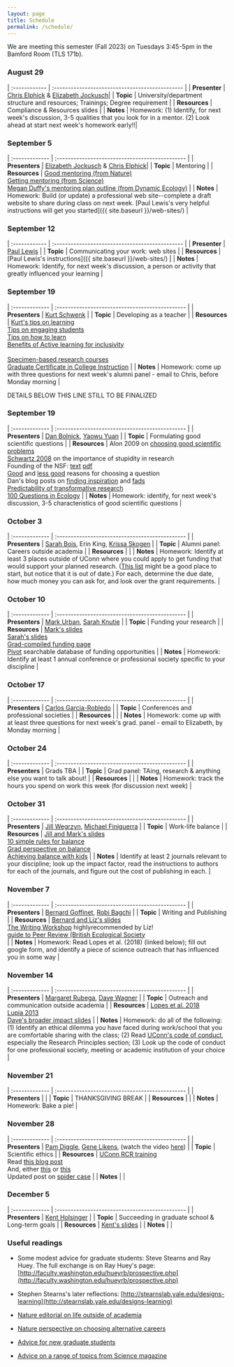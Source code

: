 ```yaml
---
layout: page
title: Schedule
permalink: /schedule/
---
```


We are meeting this semester (Fall 2023) on Tuesdays 3:45-5pm in the Bamford Room (TLS 171b).

### August 29    

| :------------ | :---------------------------------------------- |
| **Presenter** | [Chris Elphick](https://elphick.lab.uconn.edu/) & [Elizabeth Jockusch](https://jockusch.eeb.uconn.edu/)|
| **Topic**     | University/department structure and resources; Trainings; Degree requirement |
| **Resources** | Compliance & Resources slides |
| **Notes**     | Homework: (1) Identify, for next week's discussion, 3-5 qualities that you look for in a mentor. (2) Look ahead at start next week's homework early!!|

### September 5  

| :------------- | :---------------------------------------------- |
| **Presenters** | [Elizabeth Jockusch](https://jockusch.eeb.uconn.edu/) & [Chris Elphick](https://elphick.lab.uconn.edu/)|
| **Topic**      | Mentoring |
| **Resources**  | [Good mentoring (from Nature)](http://www.nature.com/nature/journal/v447/n7146/full/447791a.html)<br>[Getting mentoring (from Science)](http://www.sciencemag.org/careers/2014/01/getting-mentoring-you-need)<br>[Megan Duffy's mentoring plan outline (from Dynamic Ecology)](https://dynamicecology.wordpress.com/2017/01/09/mentoring-plans-a-really-useful-tool-for-pis-and-their-lab-members/) |
| **Notes**      | Homework: Build (or update) a professional web site--complete a draft website to share during class on next week. [Paul Lewis's very helpful instructions will get you started]({{ site.baseurl }}/web-sites/) |

### September 12 

| :------------ | :---------------------------------------------- |
| **Presenter** | [Paul Lewis](https://phylogeny.uconn.edu/) |
| **Topic**     | Communicating your work: web sites |
| **Resources** | [Paul Lewis's instructions]({{ site.baseurl }}/web-sites/) |
| **Notes**     | Homework: Identify, for next week's discussion, a person or activity that greatly influenced your learning |

### September 19 

| :------------- | :---------------------------------------------- |
| **Presenters** | [Kurt Schwenk](http://hydrodictyon.eeb.uconn.edu/eebedia/index.php/Kurt_Schwenk) |
| **Topic**      | Developing as a teacher |
| **Resources**  | [Kurt's tips on learning](http://hydrodictyon.eeb.uconn.edu/eebedia/images/0/0b/Dr.SchwenkTeachingtTips.pdf)<br>[Tips on engaging students](http://hydrodictyon.eeb.uconn.edu/eebedia/images/b/bd/Harry%27sTeachingEngagement.pdf)<br>[Tips on how to learn](http://hydrodictyon.eeb.uconn.edu/eebedia/images/3/3c/HowBestToLearn.pdf)<br>[Benefits of Active learning for inclusivity](https://doi.org/10.1187/cbe.16-12-0344)<br>[](https://doi.org/10.1002/ece3.6300)<br>[Specimen-based research courses](https://doi.org/10.1093/iob/obaa004)<br>[Graduate Certificate in College Instruction](http://gcci.uconn.edu/) |
| **Notes**      | Homework: come up with three questions for next week's alumni panel - email to Chris, before Monday morning |


DETAILS BELOW THIS LINE STILL TO BE FINALIZED






### September 19

| :------------- | :---------------------------------------------- |
| **Presenters** | [Dan Bolnick](https://bolnicklab.wordpress.com/), [Yaowu Yuan](https://monkeyflower.uconn.edu/) |
| **Topic**      | Formulating good scientific questions |
| **Resources**  | Alon 2009 on [choosing good scientific problems](http://www.sciencedirect.com/science/article/pii/S1097276509006418) <br>[Schwartz 2008](http://dx.doi.org/10.1242/jcs.033340) on the importance of stupidity in research <br>Founding of the NSF: [text](https://www.nsf.gov/od/lpa/nsf50/vbush1945.htm) [pdf](https://archive.org/details/scienceendlessfr00unit) <br>[Good](https://dynamicecology.wordpress.com/2012/10/20/advice-good-reasons-for-choosing-a-research-project-plus-some-bad-ones/) and [less good](https://dynamicecology.wordpress.com/2011/06/03/advice-weak-reasons-for-choosing-a-research-project/) reasons for choosing a question <br>Dan's blog posts on [finding inspiration](https://ecoevoevoeco.blogspot.com/2019/09/inspiration.html) and [fads](https://ecoevoevoeco.blogspot.com/2019/09/fads.html)<br>[Predictability of transformative research](https://doi.org/10.1016/j.tree.2017.08.012)<br>[100 Questions in Ecology](https:doi.org/10.1111/1365-2745.12025) |
| **Notes**      | Homework: identify, for next week's discussion, 3-5 characteristics of good scientific questions |

### October 3    

| :------------- | :---------------------------------------------- |
| **Presenters** | [Sarah Bois](https://llnf.org/staff), Erin King, [Krissa Skogen](http://www.skogenlab.org/) |
| **Topic**      | Alumni panel: Careers outside academia |
| **Resources**  |  |
| **Notes**      | Homework: Identify at least 3 places outside of UConn where you could apply to get funding that would support your planned research. ([This list](http://hydrodictyon.eeb.uconn.edu/eebedia/index.php/Funding_Sources) might be a good place to start, but notice that it is out of date.) For each, determine the due date, how much money you can ask for, and look over the grant requirements. |

### October 10   

| :------------- | :---------------------------------------------- |
| **Presenters** | [Mark Urban](http://hydrodictyon.eeb.uconn.edu/people/urban/), [Sarah Knutie](https://www.knutielab.com/) |
| **Topic**      | Funding your research |
| **Resources**  | [Mark's slides](https://drive.google.com/file/d/1p8YoqpXJy93Ilf4h0R15_9mjAvNf2LRZ/view?usp=sharing)<br>[Sarah's slides](https://drive.google.com/file/d/1qpns63eKEmDGURq9dOY201oAqI4zhZ9h/view?usp=sharing)<br>[Grad-compiled funding page](http://hydrodictyon.eeb.uconn.edu/eebedia/index.php/Funding_Sources)<br>[Pivot](https://guides.lib.uconn.edu/grants/Pivot) searchable database of funding opportunities |
| **Notes**      | Homework: Identify at least 1 annual conference or professional society specific to your discipline |

### October 17   

| :------------- | :---------------------------------------------- |
| **Presenters** | [Carlos Garcia-Robledo](http://carlosgarciarobledo.org/) |
| **Topic**      | Conferences and professional societies |
| **Resources**  |  |
| **Notes**      | Homework: come up with at least three questions for next week's grad. panel - email to Elizabeth, by Monday morning |

### October 24   

| :------------- | :---------------------------------------------- |
| **Presenters** | Grads TBA |
| **Topic**      | Grad panel: TAing, research & anything else you want to talk about! |
| **Resources**  |  |
| **Notes**      | Homework: track the hours you spend on work this week (for discussion next week) |

### October 31   

| :------------- | :---------------------------------------------- |
| **Presenters** | [Jill Wegrzyn](http://compgenomics.lab.uconn.edu/), [Michael Finiguerra](https://finiguerra.eeb.uconn.edu/) |
| **Topic**      | Work-life balance |
| **Resources**  | [Jill and Mark's slides](https://drive.google.com/file/d/1_311q1RbU3kmEvCWT7_nlOksfO2EMddZ/view?usp=sharing)<br>[10 simple rules for balance](https://journals.plos.org/ploscompbiol/article?id=10.1371/journal.pcbi.1009124)<br>[Grad perspective on balance](https://www.thetroutlook.com/latest-updates/work-life-balance-a-grad-students-perspective)<br>[Achieving balance with kids](https://www.nature.com/articles/d41586-018-07511-w) |
| **Notes**      | Identify at least 2 journals relevant to your discipline; look up the impact factor, read the instructions to authors for each of the journals, and figure out the cost of publishing in each. |

### November 7   

| :------------- | :---------------------------------------------- |
| **Presenters** | [Bernard Goffinet](https://bryology.uconn.edu/), [Robi Bagchi](https://bagchi.eeb.uconn.edu/) |
| **Topic**      | Writing and Publishing |
| **Resources**  | [Bernard and Liz's slides](https://drive.google.com/file/d/17Wm-o8V38q6Ukooead1W0TPU04xqH95Q/view?usp=sharing)<br>[The Writing Workshop](https://osf.io/z4n3t/) highlyrecommended by Liz!<br>[guide to Peer Review (British Ecological Society](http://www.britishecologicalsociety.org/wp-content/uploads/Publ_Peer-Review-Booklet.pdf)<br> |
| **Notes**      | Homework: Read Lopes et al. (2018) (linked below); fill out google form, and identify a piece of science outreach that has influenced you in some way |

### November 14  

| :------------- | :---------------------------------------------- |
| **Presenters** | [Margaret Rubega](http://rubegalab.uconn.edu/), [Dave Wagner](http://hydrodictyon.eeb.uconn.edu/people/dwagner/) |
| **Topic**      | Outreach and communication outside academia |
| **Resources**  | [Lopes et al. 2018](https://journals.plos.org/plosbiology/article?id=10.1371/journal.pbio.3000061)<br>[Lupia 2013](https://www.pnas.org/content/110/Supplement_3/14048)<br>[Dave's broader impact slides](http://hydrodictyon.eeb.uconn.edu/eebedia/images/0/0c/Broader_Impacts_2022_Core_Slides.pdf) |
| **Notes**      | Homework: do all of the following: (1) Identify an ethical dilemma you have faced during work/school that you are comfortable sharing with the class; (2) Read [UConn's code of conduct](https://policy.uconn.edu/2011/05/17/employee-code-of-conduct/), especially the Research Principles section; (3) Look up the code of conduct for one professional society, meeting or academic institution of your choice |

### November 21  

| :------------- | :---------------------------------------------- |
| **Presenters** |  |
| **Topic**      | THANKSGIVING BREAK |
| **Resources**  |  |
| **Notes**      | Homework: Bake a pie! |

### November 28  

| :------------- | :---------------------------------------------- |
| **Presenters** | [Pam Diggle](https://pamela-diggle.scholar.uconn.edu), [Gene Likens](https://www.caryinstitute.org/science-program/our-scientists/dr-gene-e-likens), (watch the video [here](https://www.youtube.com/watch?v=TNG7g0eY2KM)) |
| **Topic**      | Scientific ethics |
| **Resources**  | [UConn RCR training](https://ovpr.uconn.edu/services/rics/responsible-conduct-of-research/)<br>Read [this blog post](https://dynamicecology.wordpress.com/2020/01/31/friday-links-240)<br>And, either [this](https://www.nature.com/articles/d41586-020-00287-y) or [this](https://www.sciencemag.org/news/2020/01/spider-biologist-denies-suspicions-widespread-data-fraud-his-animal-personality)<br>Updated post on [spider case](http://ecoevoevoeco.blogspot.com/2021/05/17-months.html?m=1) |
| **Notes**      |  |

### December 5   

| :------------- | :---------------------------------------------- |
| **Presenters** | [Kent Holsinger](http://darwin.eeb.uconn.edu/) |
| **Topic**      | Succeeding in graduate school & Long-term goals |
| **Resources**  | [Kent's slides](http://hydrodictyon.eeb.uconn.edu/eebedia/images/8/8c/EEB-New-Graduate-Students-2022.pdf) |
| **Notes**      |  |


### Useful readings

* Some modest advice for graduate students: Steve Stearns and Ray Huey. The full exchange is on Ray Huey's page: [http://faculty.washington.edu/hueyrb/prospective.php](http://faculty.washington.edu/hueyrb/prospective.php)

* Stephen Stearns's later reflections: [http://stearnslab.yale.edu/designs-learning](http://stearnslab.yale.edu/designs-learning)

* [Nature editorial on life outside of academia](http://www.nature.com/news/there-is-life-after-academia-1.15808)

* [Nature perspective on choosing alternative careers](http://www.nature.com/news/life-outside-the-lab-the-ones-who-got-away-1.15802)

* [Advice for new graduate students](http://chronicle.com/article/Welcome-to-Graduate-School/148775?cid=megamenu)

* [Advice on a range of topics from Science magazine](http://www.sciencemag.org/careers/outreach)
